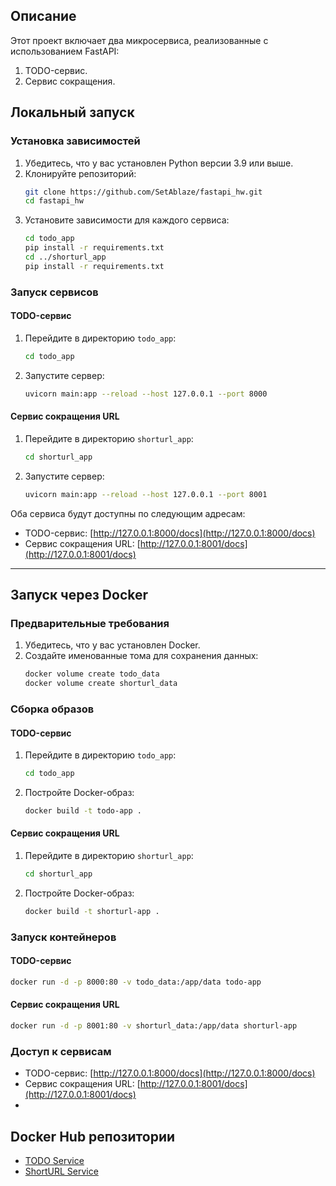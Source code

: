 ## Описание
Этот проект включает два микросервиса, реализованные с использованием FastAPI:
1. TODO-сервис.
2. Сервис сокращения.

## Локальный запуск

### Установка зависимостей

1. Убедитесь, что у вас установлен Python версии 3.9 или выше.
2. Клонируйте репозиторий:
   ```bash
   git clone https://github.com/SetAblaze/fastapi_hw.git
   cd fastapi_hw
   ```
3. Установите зависимости для каждого сервиса:
   ```bash
   cd todo_app
   pip install -r requirements.txt
   cd ../shorturl_app
   pip install -r requirements.txt
   ```

### Запуск сервисов

#### TODO-сервис
1. Перейдите в директорию `todo_app`:
   ```bash
   cd todo_app
   ```
2. Запустите сервер:
   ```bash
   uvicorn main:app --reload --host 127.0.0.1 --port 8000
   ```

#### Сервис сокращения URL
1. Перейдите в директорию `shorturl_app`:
   ```bash
   cd shorturl_app
   ```
2. Запустите сервер:
   ```bash
   uvicorn main:app --reload --host 127.0.0.1 --port 8001
   ```

Оба сервиса будут доступны по следующим адресам:
- TODO-сервис: [http://127.0.0.1:8000/docs](http://127.0.0.1:8000/docs)
- Сервис сокращения URL: [http://127.0.0.1:8001/docs](http://127.0.0.1:8001/docs)

---

## Запуск через Docker

### Предварительные требования
1. Убедитесь, что у вас установлен Docker.
2. Создайте именованные тома для сохранения данных:
   ```bash
   docker volume create todo_data
   docker volume create shorturl_data
   ```

### Сборка образов

#### TODO-сервис
1. Перейдите в директорию `todo_app`:
   ```bash
   cd todo_app
   ```
2. Постройте Docker-образ:
   ```bash
   docker build -t todo-app .
   ```

#### Сервис сокращения URL
1. Перейдите в директорию `shorturl_app`:
   ```bash
   cd shorturl_app
   ```
2. Постройте Docker-образ:
   ```bash
   docker build -t shorturl-app .
   ```

### Запуск контейнеров

#### TODO-сервис
```bash
docker run -d -p 8000:80 -v todo_data:/app/data todo-app
```

#### Сервис сокращения URL
```bash
docker run -d -p 8001:80 -v shorturl_data:/app/data shorturl-app
```

### Доступ к сервисам

- TODO-сервис: [http://127.0.0.1:8000/docs](http://127.0.0.1:8000/docs)
- Сервис сокращения URL: [http://127.0.0.1:8001/docs](http://127.0.0.1:8001/docs)
- 
## Docker Hub репозитории

- [TODO Service](https://hub.docker.com/r/setablaze/todo-service)
- [ShortURL Service](https://hub.docker.com/r/setablaze/shorturl-service)
